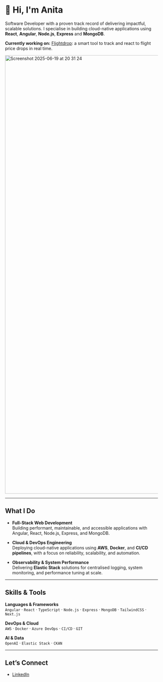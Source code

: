 # 👋 Hi, I'm Anita

Software Developer with a proven track record of delivering impactful, scalable solutions. I specialise in building cloud-native applications using **React**, **Angular**, **Node.js**, **Express** and **MongoDB**.

**Currently working on:** [Flightdrop](https://github.com/anitapercival/flightdrop): a smart tool to track and react to flight price drops in real time.

<img width="1440" alt="Screenshot 2025-06-19 at 20 31 24" src="https://github.com/user-attachments/assets/a8c228f4-405b-4765-9e1d-f1de66758c42" />

---

## What I Do

- **Full-Stack Web Development**  
  Building performant, maintainable, and accessible applications with Angular, React, Node.js, Express, and MongoDB.

- **Cloud & DevOps Engineering**  
  Deploying cloud-native applications using **AWS**, **Docker**, and **CI/CD pipelines**, with a focus on reliability, scalability, and automation.

- **Observability & System Performance**  
  Delivering **Elastic Stack** solutions for centralised logging, system monitoring, and performance tuning at scale.

---

## Skills & Tools

**Languages & Frameworks**  
`Angular` · `React` · `TypeScript` · `Node.js` · `Express` · `MongoDB` · `TailwindCSS` · `Next.js`

**DevOps & Cloud**  
`AWS` · `Docker` · `Azure DevOps` · `CI/CD` · `GIT`

**AI & Data**  
`OpenAI` · `Elastic Stack` · `CKAN`

---

## Let’s Connect

- [LinkedIn](https://www.linkedin.com/in/anita-percival-341450221/)  
